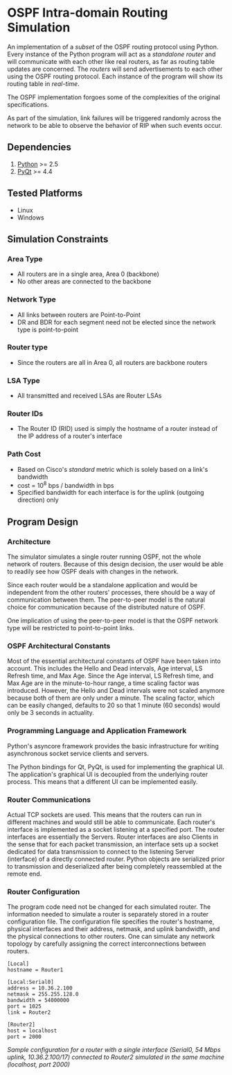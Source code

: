 # OSPF Intra-domain Routing Simulation

An implementation of a _subset_ of the OSPF routing protocol using Python. Every instance of the Python program will act as a _standalone router_ and will communicate with each other like real routers, as far as routing table updates are concerned. The _routers_ will send advertisements to each other using the OSPF routing protocol. Each instance of the program will show its routing table in _real-time_.

The OSPF implementation forgoes some of the complexities of the original specifications.

As part of the simulation, link failures will be triggered randomly across the network to be able to observe the behavior of RIP when such events occur.

## Dependencies
1. [Python](http://www.python.org/download/) >= 2.5
2. [PyQt](http://www.riverbankcomputing.com/software/pyqt/download) >= 4.4 

## Tested Platforms
* Linux
* Windows

## Simulation Constraints

### Area Type
* All routers are in a single area, Area 0 (backbone)
* No other areas are connected to the backbone

### Network Type
* All links between routers are Point-to-Point
* DR and BDR for each segment need not be elected since the network type is point-to-point

### Router type
* Since the routers are all in Area 0, all routers are backbone routers

### LSA Type
* All transmitted and received LSAs are Router LSAs

### Router IDs
* The Router ID (RID) used is simply the hostname of a router instead of the IP address of a router's interface

### Path Cost
* Based on Cisco's _standard_ metric which is solely based on a link's bandwidth
* cost = 10<sup>8</sup> bps / bandwidth in bps
* Specified bandwidth for each interface is for the uplink (outgoing direction) only

## Program Design

### Architecture

The simulator simulates a single router running OSPF, not the whole network of routers. Because of this design decision, the user would be able to readily see how OSPF deals with changes in the network.

Since each router would be a standalone application and would be independent from the other routers' processes, there should be a way of communication between them. The peer-to-peer model is the natural choice for communication because of the distributed nature of OSPF.

One implication of using the peer-to-peer model is that the OSPF network type will be restricted to point-to-point links.

### OSPF Architectural Constants

Most of the essential architectural constants of OSPF have been taken into account. This includes the Hello and Dead intervals, Age interval, LS Refresh time, and Max Age. Since the Age interval, LS Refresh time, and Max Age are in the minute-to-hour range, a time scaling factor was introduced. However, the Hello and Dead intervals were not scaled anymore because both of them are only under a minute. The scaling factor, which can be easily changed, defaults to 20 so that 1 minute (60 seconds) would only be 3 seconds in actuality.

### Programming Language and Application Framework

Python's asyncore framework provides the basic infrastructure for writing asynchronous socket service clients and servers.

The Python bindings for Qt, PyQt, is used for implementing the graphical UI. The application's graphical UI is decoupled from the underlying router process. This means that a different UI can be implemented easily. 

### Router Communications

Actual TCP sockets are used. This means that the routers can run in different machines and would still be able to communicate. Each router's interface is implemented as a socket listening at a specified port. The router interfaces are essentially the Servers. Router interfaces are also Clients in the sense that for each packet transmission, an interface sets up a socket dedicated for data transmission to connect to the listening Server (interface) of a directly connected router. Python objects are serialized prior to transmission and deserialized after being completely reassembled at the remote end.

### Router Configuration

The program code need not be changed for each simulated router. The information needed to simulate a router is separately stored in a router configuration file. The configuration file specifies the router's hostname, physical interfaces and their address, netmask, and uplink bandwidth, and the physical connections to other routers. One can simulate any network topology by carefully assigning the correct interconnections between routers.

```
[Local]
hostname = Router1

[Local:Serial0]
address = 10.36.2.100
netmask = 255.255.128.0
bandwidth = 54000000
port = 1025
link = Router2

[Router2]
host = localhost
port = 2000
```

_Sample configuration for a router with a single interface (Serial0, 54 Mbps uplink, 10.36.2.100/17) connected to Router2 simulated in the same machine (localhost, port 2000)_
